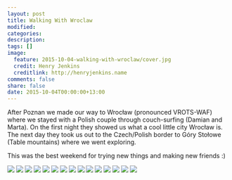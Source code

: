 ```yaml
---
layout: post
title: Walking With Wroclaw
modified:
categories: 
description:
tags: []
image:
  feature: 2015-10-04-walking-with-wroclaw/cover.jpg
  credit: Henry Jenkins
  creditlink: http://henryjenkins.name
comments: false
share: false
date: 2015-10-04T00:00:00+13:00
---
```


After Poznan we made our way to Wrocław (pronounced VROTS-WAF) where we stayed
with a Polish couple through couch-surfing (Damian and Marta). On the first
night they showed us what a cool little city Wrocław is. The next day they took
us out to the Czech/Polish border to Góry Stołowe (Table mountains) where we
went exploring.

This was the best weekend for trying new things and making new friends :)

<img src="/images/2015-10-04-walking-with-wroclaw/IMG_20151003_173318_640px.jpg">

<img src="/images/2015-10-04-walking-with-wroclaw/IMG_20151003_174650_640px.jpg">

<img src="/images/2015-10-04-walking-with-wroclaw/IMG_20151003_215506_640px.jpg">

<img src="/images/2015-10-04-walking-with-wroclaw/IMG_20151004_113656_640px.jpg">

<img src="/images/2015-10-04-walking-with-wroclaw/IMG_20151004_120200_640px.jpg">

<img src="/images/2015-10-04-walking-with-wroclaw/IMG_20151004_120519_640px.jpg">

<img src="/images/2015-10-04-walking-with-wroclaw/IMG_20151004_123503_640px.jpg">

<img src="/images/2015-10-04-walking-with-wroclaw/IMG_20151004_123736_640px.jpg">

<img src="/images/2015-10-04-walking-with-wroclaw/IMG_20151004_124118_640px.jpg">

<img src="/images/2015-10-04-walking-with-wroclaw/IMG_20151004_132105_640px.jpg">

<img src="/images/2015-10-04-walking-with-wroclaw/IMG_20151004_132258_640px.jpg">

<img src="/images/2015-10-04-walking-with-wroclaw/IMG_20151004_145333_640px.jpg">

<img src="/images/2015-10-04-walking-with-wroclaw/IMG_20151004_145501_640px.jpg">

<img src="/images/2015-10-04-walking-with-wroclaw/IMG_20151004_145800_640px.jpg">

<img src="/images/2015-10-04-walking-with-wroclaw/IMG_20151004_152059_640px.jpg">
